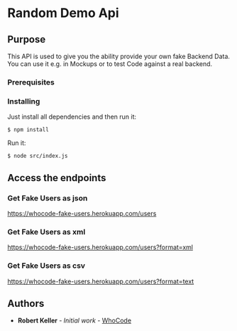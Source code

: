 # Random Demo Api

## Purpose

This API is used to give you the ability provide your own fake Backend Data.
You can use it e.g. in Mockups or to test Code against a real backend.

### Prerequisites


### Installing

Just install all dependencies and then run it:

```
$ npm install
```

Run it:

```
$ node src/index.js
```

## Access the endpoints

### Get Fake Users as json
https://whocode-fake-users.herokuapp.com/users

### Get Fake Users as xml
https://whocode-fake-users.herokuapp.com/users?format=xml

### Get Fake Users as csv
https://whocode-fake-users.herokuapp.com/users?format=text

## Authors

* **Robert Keller** - *Initial work* - [WhoCode](https://whocode.io)
